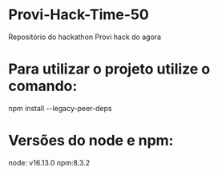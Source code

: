 # Provi-Hack-Time-50
Repositório do hackathon Provi hack do agora

# Para utilizar o projeto utilize o comando:
npm install --legacy-peer-deps

# Versões do node e npm:
node: v16.13.0
npm:8.3.2
